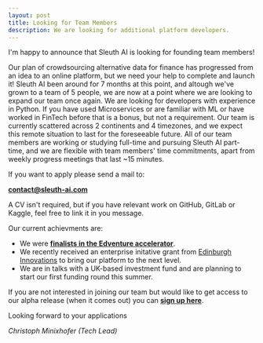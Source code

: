 ```yaml
---
layout: post
title: Looking for Team Members
description: We are looking for additional platform developers.
---
```


I'm happy to announce that Sleuth AI is looking for founding team members!

Our plan of crowdsourcing alternative data for finance has progressed from an idea to an online platform, but we need your help to complete and launch it!
Sleuth AI been around for 7 months at this point, and altough we've grown to a team of 5 people, we are now at a point where we are looking to expand our team once again.
We are looking for developers with experience in Python.
If you have used Microservices or are familiar with ML or have worked in FinTech before that is a bonus, but not a requirement.
Our team is currently scattered across 2 continents and 4 timezones, and we expect this remote situation to last for the foreseeable future.
All of our team members are working or studying full-time and pursuing Sleuth AI part-time, and we are flexible with team members' time commitments, apart from weekly progress meetings that last ~15 minutes.

If you want to apply please send a mail to:

[**contact@sleuth-ai.com**](mailto:contact@sleuth-ai.com)

A CV isn't required, but if you have relevant work on GitHub, GitLab or Kaggle, feel free to link it in you message.

Our current achievments are:
  - We were [**finalists in the Edventure accelerator**](https://www.linkedin.com/posts/edventure-capital_congratulations-to-the-finalist-teams-of-activity-6739991568352186368-zVBS).
  - We recently received an enterprise initative grant from [Edinburgh Innovations](https://edinburgh-innovations.ed.ac.uk) to bring our platform to the next level.
  - We are in talks with a UK-based investment fund and are planning to start our first funding round this summer.

If you are not interested in joining our team but would like to get access to our alpha release (when it comes out) you can [**sign up here**](https://sleuth-ai.com/user).

Looking forward to your applications

*Christoph Minixhofer (Tech Lead)*
